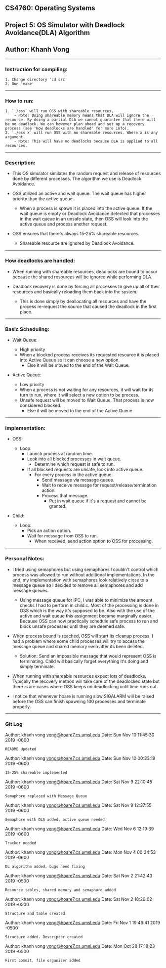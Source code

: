 ## CS4760:		Operating Systems
## Project 5:	OS Simulator with Deadlock Avoidance(DLA) Algorithm
## Author:		Khanh Vong
-------------------------------------------------------------------------------

### Instruction for compiling:

	1. Change directory 'cd src'
	2. Run 'make'

-------------------------------------------------------------------------------

### How to run:

	1. `./oss` will run OSS with shareable resources.
		- Note: Using shareable memory means that DLA will ignore the resource. By doing a partial DLA we cannot guarantee that there will be no deadlock. We can however plan ahead and set up a recovery process (see 'How deadlocks are handled' for more info).
	2. `./oss x` will run OSS with no shareable resources. Where x is any argument.
		- Note: This will have no deadlocks because DLA is applied to all resources.

-------------------------------------------------------------------------------

### Description:
- This OS simulator similates the random request and release of resources done by different processes. The algorithm we use is Deadlock Avoidance. 

- OSS utilized an active and wait queue. The wait queue has higher priority than the active queue.
    - When a process is spawn it is placed into the active queue.  If the wait queue is empty or Deadlock Avoidance detected that processes in the wait queue in an unsafe state, then OSS will look into the active queue and process another request.

- OSS ensures that there's always 15-25% shareable resources.
    - Shareable resource are ignored by Deadlock Avoidance.

-------------------------------------------------------------------------------

### How deadlocks are handled:
- When running with shareable resources, deadlocks are bound to occur because the shared resources will be ignored while performing DLA.

- Deadlock recovery is done by forcing all processes to give up all of their resources and basically reloading them back into the system.
    - This is done simply by deallocating all resources and have the process re-request the source that caused the deadlock in the first place.

-------------------------------------------------------------------------------

### Basic Scheduling:
- Wait Queue:
    - High priority
    - When a blocked process receives its requested resource it is placed into Active Queue so it can choose a new option.
        - Else it will be moved to the end of the Wait Queue.

- Active Queue:
    - Low priority
    - When a process is not waiting for any resources, it will wait for its turn to run, where it will select a new option to be process.
    - Unsafe request will be moved to Wait Queue. That process is now considered blocked.
        - Else it will be moved to the end of the Active Queue.

-------------------------------------------------------------------------------

### Implementation:
- OSS:
    - Loop:
        - Launch process at random time.
        - Look into all blocked processes in wait queue.
            - Determine which request is safe to run.
        - If all blocked requests are unsafe, look into active queue.
            - For every process in the active queue.
                - Send message via message queue.
                - Wait to receive message for request/release/termination
                action.
                - Process that message.
                    - Put in wait queue if it's a request and cannot be
                    granted.

- Child:
    - Loop:
        - Pick an action option.
        - Wait for message from OSS to run.
            - When received, send action option to OSS for processing.
    
-------------------------------------------------------------------------------
		
### Personal Notes:
- I tried using semaphores but using semaphores I couldn't control which process was allowed to run without additional implementations.  In the end, my implementation with semaphores look relatively close to a message queue so I decided to remove all semaphores and add message queues.
    - Using message queue for IPC, I was able to minimize the amount checks I had to perform in child.c. Most of the processing is done in OSS which is the way it's supposed to be. Also with the use of the active and wait queue this assignment became marginally easier.  Because OSS can now practically schedule safe process to run and block unsafe processes until they are deemed safe.

- When process bound is reached, OSS will start its cleanup process.  I had a problem where some child processes will try to access the message queue and shared memory even after its been deleted.
    - Solution: Send an impossible message that would represent OSS is terminating. Child will basically forget everything it's doing and simply terminate.

- When running with shareable resources expect lots of deadlocks. Typically the recovery method will take care of the deadlocked state but there is are cases where OSS keeps on deadlocking until time runs out.

- I notice that whenever hoare is running slow SIGALARM will be raised before the OSS can finish spawning 100 processes and terminate properly.

-------------------------------------------------------------------------------

### Git Log

Author: khanh vong <vong@hoare7.cs.umsl.edu>
Date:   Sun Nov 10 11:45:30 2019 -0600

    README Updated

Author: khanh vong <vong@hoare7.cs.umsl.edu>
Date:   Sun Nov 10 00:33:19 2019 -0600

    15-25% shareable implemented

Author: khanh vong <vong@hoare7.cs.umsl.edu>
Date:   Sat Nov 9 22:10:45 2019 -0600

    Semaphore replaced with Message Queue

Author: khanh vong <vong@hoare7.cs.umsl.edu>
Date:   Sat Nov 9 12:37:55 2019 -0600

    Semaphore with DLA added, active queue needed

Author: khanh vong <vong@hoare7.cs.umsl.edu>
Date:   Wed Nov 6 12:19:39 2019 -0600

    Tracker needed

Author: khanh vong <vong@hoare7.cs.umsl.edu>
Date:   Mon Nov 4 00:34:53 2019 -0600

    DL algorithm added, bugs need fixing

Author: khanh vong <vong@hoare7.cs.umsl.edu>
Date:   Sat Nov 2 21:42:43 2019 -0500

    Resource tables, shared memory and semaphore added

Author: khanh vong <vong@hoare7.cs.umsl.edu>
Date:   Sat Nov 2 18:29:02 2019 -0500

    Structure and table created

Author: khanh vong <vong@hoare7.cs.umsl.edu>
Date:   Fri Nov 1 19:46:41 2019 -0500

    Structure added. Descriptor created

Author: khanh vong <vong@hoare7.cs.umsl.edu>
Date:   Mon Oct 28 17:18:23 2019 -0500

    First commit, file organizer added

